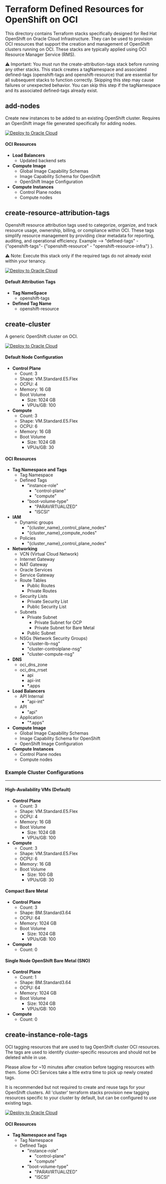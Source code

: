 # Terraform Defined Resources for OpenShift on OCI

This directory contains Terraform stacks specifically designed for Red Hat OpenShift on Oracle Cloud Infrastructure. They can be used to provision OCI resources that support the creation and management of OpenShift clusters running on OCI. These stacks are typically applied using OCI Resource Manager Service (RMS).

⚠️ Important: You must run the create-attribution-tags stack before running any other stacks. This stack creates a tagNamespace and associated defined-tags (openshift-tags and openshift-resource) that are essential for all subsequent stacks to function correctly. Skipping this step may cause failures or unexpected behavior. You can skip this step if the tagNamespace and its associated defined-tags already exist.


## add-nodes

Create new instances to be added to an existing OpenShift cluster. Requires an OpenShift image file generated specifically for adding nodes.

[![Deploy to Oracle Cloud](https://oci-resourcemanager-plugin.plugins.oci.oraclecloud.com/latest/deploy-to-oracle-cloud.svg)](https://cloud.oracle.com/resourcemanager/stacks/create?zipUrl=https://github.com/oracle-quickstart/oci-openshift/releases/latest/download/add-nodes.zip)

#### OCI Resources

- **Load Balancers**
    - Updated backend sets
- **Compute Image**
    - Global Image Capability Schemas
    - Image Capability Schema for OpenShift
    - OpenShift Image Configuration
- **Compute Instances**
    - Control Plane nodes
    - Compute nodes

## create-resource-attribution-tags

Openshift resource attribution tags used to categorize, organize, and track resource usage, ownership, billing, or compliance within OCI. These tags simplify resource management by providing clear metadata for reporting, auditing, and operational efficiency.  Example --> "defined-tags" - {"openshift-tags"- {"openshift-resource" - "openshift-resource-infra"} }.

⚠️ Note: Execute this stack only if the required tags do not already exist within your tenancy.

[![Deploy to Oracle Cloud](https://oci-resourcemanager-plugin.plugins.oci.oraclecloud.com/latest/deploy-to-oracle-cloud.svg)](https://cloud.oracle.com/resourcemanager/stacks/create?zipUrl=https://github.com/oracle-quickstart/oci-openshift/releases/latest/download/create-resource-attribution-tags.zip)

#### Default Attribution Tags

- **Tag NameSpace**
    - openshift-tags
- **Defined Tag Name**
    - openshift-resource

## create-cluster

A generic OpenShift cluster on OCI.

[![Deploy to Oracle Cloud](https://oci-resourcemanager-plugin.plugins.oci.oraclecloud.com/latest/deploy-to-oracle-cloud.svg)](https://cloud.oracle.com/resourcemanager/stacks/create?zipUrl=https://github.com/oracle-quickstart/oci-openshift/releases/latest/download/create-cluster.zip)

#### Default Node Configuration

- **Control Plane**
    - Count: 3
    - Shape: VM.Standard.E5.Flex
    - OCPU: 4
    - Memory: 16 GB
    - Boot Volume
        - Size: 1024 GB
        - VPUs/GB: 100
- **Compute**
    - Count: 3
    - Shape: VM.Standard.E5.Flex
    - OCPU: 6
    - Memory: 16 GB
    - Boot Volume
        - Size: 1024 GB
        - VPUs/GB: 30

#### OCI Resources

- **Tag Namespace and Tags**
    - Tag Namespace
    - Defined Tags
        - "instance-role"
            - "control-plane"
            - "compute"
        - "boot-volume-type"
            - "PARAVIRTUALIZED"
            - "ISCSI"
- **IAM**
    - Dynamic groups
        - "{cluster_name}_control_plane_nodes"
        - "{cluster_name}_compute_nodes"
    - Policies
        - "{cluster_name}_control_plane_nodes"
- **Networking**
    - VCN (Virtual Cloud Network)
    - Internet Gateway
    - NAT Gateway
    - Oracle Services
    - Service Gateway
    - Route Tables
        - Public Routes
        - Private Routes
    - Security Lists
        - Private Security List
        - Public Security List
    - Subnets
        - Private Subnet
            - Private Subnet for OCP
            - Private Subnet for Bare Metal
        - Public Subnet
    - NSGs (Network Security Groups)
        - "cluster-lb-nsg"
        - "cluster-controlplane-nsg"
        - "cluster-compute-nsg"
- **DNS**
    - oci_dns_zone
    - oci_dns_rrset
        - api
        - api-int
        - *.apps
- **Load Balancers**
    - API Internal
        - "api-int"
    - API
        - "api"
    - Application
        - "*.apps"
- **Compute Image**
    - Global Image Capability Schemas
    - Image Capability Schema for OpenShift
    - OpenShift Image Configuration
- **Compute Instances**
    - Control Plane nodes
    - Compute nodes

### Example Cluster Configurations
---

#### High-Availability VMs (Default)

- **Control Plane**
    - Count: 3
    - Shape: VM.Standard.E5.Flex
    - OCPU: 4
    - Memory: 16 GB
    - Boot Volume
        - Size: 1024 GB
        - VPUs/GB: 100
- **Compute**
    - Count: 3
    - Shape: VM.Standard.E5.Flex
    - OCPU: 6
    - Memory: 16 GB
    - Boot Volume
        - Size: 100 GB
        - VPUs/GB: 30

#### Compact Bare Metal

- **Control Plane**
    - Count: 3
    - Shape: BM.Standard3.64
    - OCPU: 64
    - Memory: 1024 GB
    - Boot Volume
        - Size: 1024 GB
        - VPUs/GB: 100
- **Compute**
    - Count: 0

#### Single Node OpenShift Bare Metal (SNO)

- **Control Plane**
    - Count: 1
    - Shape: BM.Standard3.64
    - OCPU: 64
    - Memory: 1024 GB
    - Boot Volume
        - Size: 1024 GB
        - VPUs/GB: 100
- **Compute**
    - Count: 0

## create-instance-role-tags

OCI tagging resources that are used to tag OpenShift cluster OCI resources. The tags are used to identify cluster-specific resources and should not be deleted while in use.

Please allow for ~10 minutes after creation before tagging resources with them. Some OCI Services take a lttle extra time to pick up newly created tags.

It is recommended but not required to create and reuse tags for your OpenShift clusters. All 'cluster' terraform stacks provision new tagging resources specific to your cluster by default, but can be configured to use existing tags.

[![Deploy to Oracle Cloud](https://oci-resourcemanager-plugin.plugins.oci.oraclecloud.com/latest/deploy-to-oracle-cloud.svg)](https://cloud.oracle.com/resourcemanager/stacks/create?zipUrl=https://github.com/oracle-quickstart/oci-openshift/releases/latest/download/create-instance-role-tags.zip)


#### OCI Resources

- **Tag Namespace and Tags**
    - Tag Namespace
    - Defined Tags
        - "instance-role"
            - "control-plane"
            - "compute"
        - "boot-volume-type"
            - "PARAVIRTUALIZED"
            - "ISCSI"
